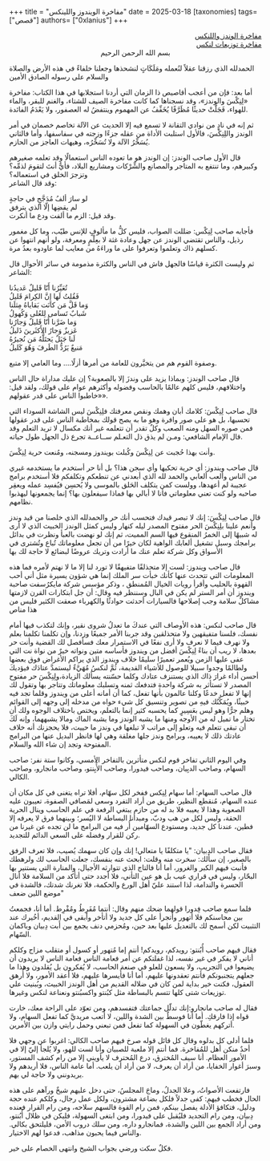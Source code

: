 +++
title = "مفاخرة الويندوز واللينكس"
date = 2025-03-18
[taxonomies]
tags= ["قصص"]
authors= ["0xlanius"]
+++
<article>
<div style="text-align:right">
<a href="#windows">مفاخرة الوندز واللنكس</a><br>
<a href="#linux" >مفاخرة توزيعات لنكس</a></div>

<div style="text-align:center">بسم الله الرحمن الرحيم</div>
<p>الحمدلله الذي رزقنا عقلاً لنُعمله ومَلَكَاتٍ لنشحذها وجعلنا خلفاءً في هذه الأرض والصلاة والسلام على رسوله الصادق الأمين</p>
<p>أما بعد:
فإن من أعجب أقاصيص ذا الزمان التي أردنا استجلابها في هذا الكتاب: مفاخرة «لِنِكْسَ والوندز»، وقد نسجناها كما كانت مفاخرة الصيف للشتاء، والغنم للبقر، والماء للهواء، فَجَلَّتْ حديثًا مُظَرَّفًا يُخَفِّفُ عن المهموم وينتفضُ له العصفور، ولا يَعْدَمُ الفائدة.  
</p>
<div id="windows"></div>
<p>ثم إنه في نادٍ من نوادي التقانة لا تسمع فيه إلا الحديث عن الآلة تخاصم خصمان في أمر الوندز واللِنِكْسَ، فالأول استلبت الأداة من عقله جزءًا وزجته في سفاسفها، وأما فالثاني يُسَخِّرُ الآلة ولا تُسَخِّرُه، وهيهات العاجز من الحازم.  </p>
<p>
قال الأول صاحب الوندز: إن الوندز هو ما تعوده الناس استعمالًا وقد تعلمه صغيرهم وكبيرهم، وما تنتفع به المتاجر والمصانع والشِّرْكات ومشاريع البلاد، فأيٌّ أنتَ لتقومَ لذمِّه؟ وتزجرَ الخلق في استعماله؟<br>
وقد قال الشاعر:
</p><div class="poem">
لو سارَ ألفُ مُدَجَّجٍ في حاجةٍ<br>
لم يقضِها إلّا الذي يترفق
</div
<p>وقد قيل: الزم ما ألفت ودع ما أنكرت.</p>
<p>
فأجابه صاحب لِنِكْس: ضللت الصواب، فليس كلُّ ما مألوفٍ للإنس طيّب، وما كل مغمور رذيل، والناس تقتضي الوندز عن جهل وعادة غثة لا بعِلْمٍ ومعرفة، ولو أنهم انتهوا عن كسلهم ذاك وتعلموا وتعرفوا على ما وراءَهُ من معايب لما عاودوه بعدُ مرة.  
</p>
<p>ثم وليست الكثرة قياسًا فالجهل فاش في الناس والكثرة مذمومة في سائر الأحوال
قال الشاعر:
</p><div class="poem">
تُعَيِّرُنا أَنّا قَليلٌ عَديدُنا<br>
 فَقُلتُ لَها إِنَّ الكِرامَ قَليلُ<br>
    وَما قَلَّ مَن كانَت بَقاياهُ مِثلَنا<br>
    شَبابٌ تَسامى لِلعُلى وَكُهولُ<br>
    وَما ضَرَّنا أَنّا قَليلٌ وَجارُنا<br>
    عَزيزٌ وَجارُ الأَكثَرينَ ذَليلُ<br>
    لَنا جَبَلٌ يَحتَلُّهُ مَن نُجيرُهُ<br>
    مَنيعٌ يَرُدُّ الطَرفَ وَهُوَ كَليلُ
</div>
<p>وصفوة القوم هم من يتخيَّرون للعامة من أمرها أزلًا.... وما العامي إلا متبع.  </p>
<p>قال صاحب الوندز: وبماذا يزيد على وندزَ إلا بالصعوبة؟ إن عليك مداراة حال الناس واختلافهم، فليس كلهم عالمًا بالحاسب وفضوله وأكثرهم عوام على قولك، ولقد قيل: «خاطبوا الناس على قدر عقولهم».  </p>
<p>قال صاحب لِنِكْسَ: كلامك أبان وهمك ونقص معرفتك فلِنِكْسَ ليس الشاشة السوداء التي تحسبها، بل هو على صور وافرة وهو ما به يصح
 قولك بمخاطبة الناس على قدر عقولها فمن صوره السهل ومنه الصعب وكلٌ تقدر أن تتعلمه غير أنك مكسال لا تريد التعلم وقد قال الإمام الشافعي: ومـن لم يذق ذل التعـلم ســاعــة تجرع ذل الجهل طول حياته.</p>
<p>وأنت بهذا حُجبت عن لِنِكْسَ وكُبلت بويندوز ومسجنه، ومُنعت حرية لِنِكْسَ.</p>
<p>قال صاحب ويندوز: أي حرية تحكيها وأي سجن هذا؟ بل أنا حر أستخدم ما يستخدمه غيري من الناس وألعب ألعابي والحمد لله الذي أبعدني عن تنطعكم وتكلفكم فلا أستخدم برامج عجيبة لم أعهدها، وولست كمن يتكلف الحَلق بالموسى ولا يُحسِن فيُفسِد عمله ويعقِر صاحبه ولو كنت تعني معلوماتي فأنا لا أبالي بها فماذا سيفعلون بها؟ إنما يجمعونها ليهذبوا نظامهم.</p>
<p>قال صاحب لِنِكْسَ: إنك لا تبصر قيدك فتحسب أنك حر والحمدلله الذي خلصنا من قيد وندز وأنعم علينا بلِنِكْسَ الحر مفتوح المصدر ليله كنهار وليس كمثل الوندز الخبيث الذي لا أرى له شبيهًا إلى الخمرُ المنقوع فيها السم المميت، ثم إنك لو نهضت بالعبأ ونظرت في  بدائل برامجك وسبل تشغيل ألعابك الواهية لكان خيرًا من أن تجعل معلوماتك تُباع وتُشترى في الأسواق وكل شركة تعلم عنك ما أرادت وتريك عروضًا لبضائع لا حاجة لك بها</p>
<p>قال صاحب ويندوز: لست إلا متحذلقًا متفيهقًا لا تورد لنا إلا ما لا نهتم لأمره فما هذه المعلومات التي تتحدث عنها  كأنك خبأت سر الملك إنما هي شؤون يسيرة مثل أني أحب القهوة بالحليب وأقرأ رويات الخيال المُمنطق ،
وذكر مؤسس شركة مايكرُسفت صاحبة ويندوز أن أمر الستر لم يكن في البال وسننظر فيه وقال: أن جل ابتكارات القرن لازمتها مشاكلٌ سلامة وجب إصلاحها فالسيارات أحدثت حوادثًا والكهرباء صعقت الكثير فليس من هذا مناص</p>
<p>قال صاحب لنكس: هذه الأوصاف التي عندكَ ما تعدلُ شروى نقير، وإنك لتكذب فيها أمام نفسك، فلسنا متفيقهين ولا متحذلقين وقد جربنا الأمر جميعًا وزدنا، وإن تكلمنا تكلمنا بعلم ولا نهرف فيما لا نعرف
ولا أرى نفعًا في الاستمرار معك فسأفصل لك القضية وأنت حر بعدها، لا ريب أن بناءً لِنِكْسَ أفضل  من ويندوز فأساسه متين ونواته خيرٌ من نواة نت التي عفى عليها الزمن ويُعمر تعميرًا سليمًا خلاف ويندوز الذي يراكم الأغراض فوق بعضها ولطالمًا وجدوا سبيلا للوصول للأشياء القديمة،
ثُمَّ لنكسُ مُهَيَّءٌ ليستمدَّ عتادَك فيؤديكَ أحسن أداء غرارَ ذاك الذي يستنزف عتادك وكلما حسّنته يسألك الزيادة،ولِنِكْسَ حر مفتوح المصدر لا تستأثر به شركة واحدة فتدفعك ثمنه وتسلبك معلوماتك وتتاجر بها وتقول لك إنها لا تفعل خدعًا وكلنا عالمون بأنها تفعل،
كما أن أمانه أعلى من ويندوز وقلما تجد فيه خبيثًا، ويُمَكِّنُك فيهِ من تصوير وتنسيق كل شيء حواه من مدخله إلى وجهه إلى القوائم وهلم جرًّا وهو ليس بعَسِيرٍ كما يحسبه كثير إنما بالتعلم، ويختص باختلاف الوجوه ولك أن تختار ما تميل له من الأوجه ومنها ما يشبه الوندز وما يشبه الماك ومالا يشبههما، وإنه لَكَ أن تبقى تتعلم فيه وتعلو إلى مراتب لا تبلغها في وندز ما حييت، فلا يحجزنك أنه خلاف عادتك ذلك لا يعيبه، وبرامج وندز جلها مغلقة وهي لها فانظر البديل عنها من البرامج المفتوحة وتجد إن شاء الله والسلام.</p>

<div id="linux"></div>
وفي اليوم الثاني تفاخر قوم لنكس متأثرين بالتفاخر الأمسي، وكانوا ستة نفر: صاحب السهام، وصاحب الدبِيان، وصاحب فيدورا، وصاحب الأُبِنتو، وصاحب مانجارو، وصاحب الكالي.  
  
قال صاحب السهام: أما سهام لِنِكس ففخر لكل سهّام، أفلا تراه يتغنى في كل مكان أن عنده السهام، مُنقطع النظير، طريق من أراد التفرد وسعى لمَصافي الصفوة، تعيبون عليه الصعوبة وهذا لا يعيبه فلا بد له من حازم يبتغي الرفعة في علم الحاسب وينال الحرية الحقة، وليس لكل من هب ودبّ، ومبدأنا البساطة لا اليُسر؛ وبينهما فرق لا يعرفه إلا فطين، عندنا كل جديد، ومستودع السهّامين أُر فيه من البرامج ما لن تجده عن غيرنا من ركن للقرار وفضله على السعي الدائم للتجديد.  
  
فقال صاحب الدِبيان: "يا متكلفًا يا متعالي! إنك وإن كان سهمك يُصيب، فلا تعرف الرفق بالصغير، إن سألك: سخرت منه وقلت: ابحث عنه بنفسك، جعلت الحاسب لك ولرهطك فأنبت فيهم الكبر والغرور، أما أنا فالتاج الذي تتوارثه الأجيال، والمنارة التي يستنير بها البحّار، وليس في قراري عيب بل هو عين التأني، فلا أجدد حتى أتأكد من السلامة فلا أنال الحسرة والندامة، لذا استند عليّ أهل الورع والحكمة، فلا تغرنك شدتك، فالشدة في موضع اللين ضعف"  
  
فلما سمع صاحب فِدورا قولهما ضحك منهم وقال: أنتما مُفَرِطُ ومُفْرِط. أما أنا، فجمعتُ بين محاسنكم فلا أتهور وأتجرأ على كل جديد ولا أتأخر وأبقى في القديم، أخُيرك عند التثبيت لكن أسمح لك بالتعديل عليها بعد حين، ومُحزمي دنف يجمع بين أَبت دِبيان وباكمان السّهام.  
  
فقال فيهم صاحب أُبُنتو: رويدكم، رويدكم! أنتم إما مُتهور أو كسول أو متقلب مزاج وكلكم أناني لا يفكر في غير نفسه، لذا غفلتكم عن أمر فعامة الناس فعامة الناس لا يريدون أن يضيعوا في التجريب، ولا يسعون للعلو في صنعة الحاسب، لا يُفكرون بل يُقلدون وهذا ما جعلهم يتجنبونكم فأنتم تعقدونها عليهم، أما أنا فأُيسرها عليهم، فلا أعقد الأمور، ولا أُرهق العقول، فكنت خير بداية لمن كان في ضلاله القديم من أهل الوندز الخبيث، وبُبنيت علي توزيعات شتى كلها تتسم بالبساطة مثل كبُنتو واكسبُنتو ونعناعة لنكس وغيرها.  
  
فقال له صاحب مانجارو:إنك تدلّل جماعتك فتفسدهم، ومن تعوّد على الراحة معك، خارت قواه إذا فارقكِ. أما أنا فوسطٌ بين الشدة واللين، لا أُتعب مريديَّ كما تفعل السهام، ولا أتركهم يغطّون في السهولة كما تفعل فمن تبعني وحمل رايتي وازن بين الأمرين.  
  
فلما أدلى كل بدلوه وقال كل قائل قوله صرخ فيهم صاحب الكالي: اغربوا عن وجهي فلا أحدٌ منكن أهل للمُفاخرة. فما أنتم إلا ملعبة للصبيان وأنا لست للهو، ولا يُلجأ إليّ إلا في الأمور العظام. أنا سيف المُخترق، درع المُحترف لا يأويني إلا من رام كشف المستور، وسبرَ أغوار الخفايا، من أراد أن يعرف، لا من أراد أن يلعب. أما عامة الناس، فلا أريدهم ولا يريدونني ولا حاجة لي بهم.  
  
فارتفعت الأصواتُ، وعلا الجدلُ، وماجَ المجلسُ، حتى دخل عليهم شيخٌ ورآهم على هذه الحال فخطب فيهم: كفى جدلاً فلكل بضاعة مشترون، ولكل عمل رجال، وكلكم عنده حجة ودليل، فتكافؤ الأدلة يفصل بينكم، فمن رام القوة فالسهم سلاحه، ومن رام القرار فعنده دِبيان، ومن رام التجديد فليُقبل على فيدورا، ومن ابتغى السهولة، فليكن في ظلال أُبُنتو، ومن أراد الجمع بين اللين والشدة، فمانجارو داره، ومن سلك دروب الأمن، فليلتحق بكالي. والناس فيما يحبون مذاهب، فدعوا لهم الاختيار.  
  
فكلٌ سكت ورضي بجواب الشيخ وانتهى الخصام على خير.
</article>